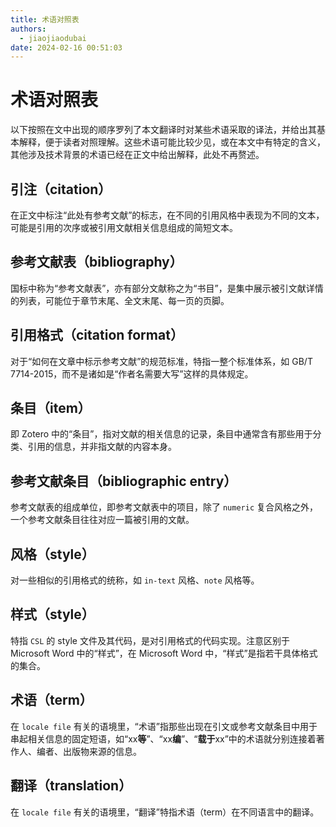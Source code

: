```yaml
---
title: 术语对照表
authors:
  - jiaojiaodubai
date: 2024-02-16 00:51:03
---
```


# 术语对照表

以下按照在文中出现的顺序罗列了本文翻译时对某些术语采取的译法，并给出其基本解释，便于读者对照理解。这些术语可能比较少见，或在本文中有特定的含义，其他涉及技术背景的术语已经在正文中给出解释，此处不再赘述。

## 引注（citation）

在正文中标注“此处有参考文献”的标志，在不同的引用风格中表现为不同的文本，可能是引用的次序或被引用文献相关信息组成的简短文本。

## 参考文献表（bibliography）

国标中称为“参考文献表”，亦有部分文献称之为“书目”，是集中展示被引文献详情的列表，可能位于章节末尾、全文末尾、每一页的页脚。

## 引用格式（citation format）

对于“如何在文章中标示参考文献”的规范标准，特指一整个标准体系，如 GB/T 7714-2015，而不是诸如是“作者名需要大写”这样的具体规定。

## 条目（item）

即 Zotero 中的“条目”，指对文献的相关信息的记录，条目中通常含有那些用于分类、引用的信息，并非指文献的内容本身。

## 参考文献条目（bibliographic entry）

参考文献表的组成单位，即参考文献表中的项目，除了 `numeric` 复合风格之外，一个参考文献条目往往对应一篇被引用的文献。

## 风格（style）

对一些相似的引用格式的统称，如 `in-text` 风格、`note` 风格等。

## 样式（style）

特指 `CSL` 的 style 文件及其代码，是对引用格式的代码实现。注意区别于 Microsoft Word 中的“样式”，在 Microsoft Word 中，“样式”是指若干具体格式的集合。

## 术语（term）

在 `locale file` 有关的语境里，“术语”指那些出现在引文或参考文献条目中用于串起相关信息的固定短语，如“xx**等**”、“xx**编**”、“**载于**xx”中的术语就分别连接着著作人、编者、出版物来源的信息。

## 翻译（translation）

在 `locale file` 有关的语境里，“翻译”特指术语（term）在不同语言中的翻译。
